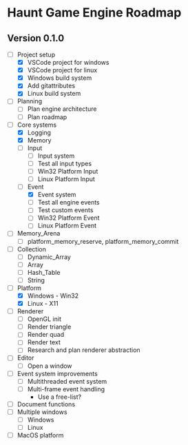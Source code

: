 # Haunt Game Engine Roadmap

## Version 0.1.0

- [ ] Project setup
  - [x] VSCode project for windows
  - [x] VSCode project for linux
  - [x] Windows build system
  - [x] Add gitattributes
  - [x] Linux build system
- [ ] Planning
  - [ ] Plan engine architecture
  - [ ] Plan roadmap
- [ ] Core systems
  - [x] Logging
  - [x] Memory
  - [ ] Input
    - [ ] Input system
    - [ ] Test all input types
    - [ ] Win32 Platform Input
    - [ ] Linux Platform Input
  - [ ] Event
    - [x] Event system
    - [ ] Test all engine events
    - [ ] Test custom events
    - [ ] Win32 Platform Event
    - [ ] Linux Platform Event
- [ ] Memory_Arena
  - [ ] platform_memory_reserve, platform_memory_commit
- [ ] Collection
  - [ ] Dynamic_Array
  - [ ] Array
  - [ ] Hash_Table
  - [ ] String
- [ ] Platform
  - [x] Windows - Win32
  - [x] Linux - X11
- [ ] Renderer
  - [ ] OpenGL init
  - [ ] Render triangle
  - [ ] Render quad
  - [ ] Render text
  - [ ] Research and plan renderer abstraction
- [ ] Editor
  - [ ] Open a window
- [ ] Event system improvements
  - [ ] Multithreaded event system
  - [ ] Multi-frame event handling
    - Use a free-list?
- [ ] Document functions
- [ ] Multiple windows
  - [ ] Windows
  - [ ] Linux
- [ ] MacOS platform
